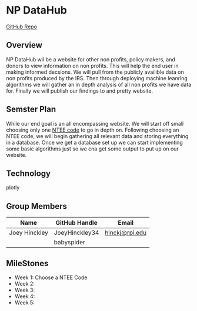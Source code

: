 # NP DataHub
[GitHub Repo](https://github.com/babyspider/NP_DataHub/) <br /> 

## Overview
NP DataHub wil be a website for other non profits, policy makers, and donors to view information on non profits. This will help the end user in making informed decsions. We will pull from the publicly availible data on non profits produced by the IRS. Then through deploying machine leanring algorithms we will gather an in depth analysis of all non profits we have data for. Finally we will publish our findings to and pretty website. <br />

## Semster Plan
While our end goal is an all encompassing website. We will start off small choosing only one [NTEE code](https://nccs.urban.org/project/national-taxonomy-exempt-entities-ntee-codes) to go in depth on. Following choosing an NTEE code, we will begin gathering all relevant data and storing everything in a database. Once we get a database set up we can start implementing some basic algorithms just so we cna get some output to put up on our website. <br />

## Technology
plotly <br />

## Group Members
| Name	| GitHub Handle	| Email |
| --- | --- | --- |
| Joey Hinckley | JoeyHinckley34 | hinckj@rpi.edu |
| | babyspider | |


## MileStones 
- Week 1: Choose a NTEE Code
- Week 2:
- Week 3:
- Week 4:
- Week 5:
